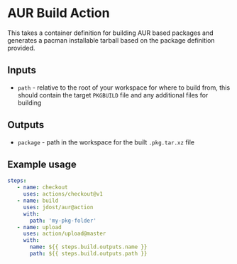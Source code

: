 # AUR Build Action

This takes a container definition for building AUR based packages and
generates a pacman installable tarball based on the package definition
provided.

## Inputs

* `path` - relative to the root of your workspace for where to build from,
  this should contain the target `PKGBUILD` file and any additional files
  for building

## Outputs

* `package` - path in the workspace for the built `.pkg.tar.xz` file

## Example usage

```yaml
steps:
   - name: checkout
     uses: actions/checkout@v1
   - name: build
     uses: jdost/aur@action
     with:
       path: 'my-pkg-folder'
   - name: upload
     uses: action/upload@master
     with:
       name: ${{ steps.build.outputs.name }}
       path: ${{ steps.build.outputs.path }}
```
